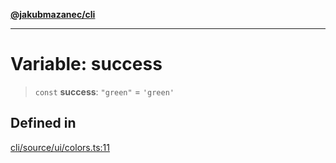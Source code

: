 [**@jakubmazanec/cli**](../../../README.md)

---

# Variable: success

> `const` **success**: `"green"` = `'green'`

## Defined in

[cli/source/ui/colors.ts:11](https://github.com/jakubmazanec/tools/blob/077fa4993ebe623b1c463499cc41912353ae6eb1/packages/cli/source/ui/colors.ts#L11)
